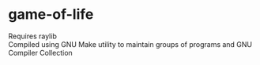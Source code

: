 # game-of-life
Requires raylib  
Compiled using GNU Make utility to maintain groups of programs and GNU Compiler Collection  
